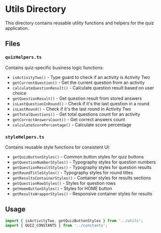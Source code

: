 # Utils Directory

This directory contains reusable utility functions and helpers for the quiz application.

## Files

### `quizHelpers.ts`
Contains quiz-specific business logic functions:
- `isActivityTwo()` - Type guard to check if an activity is Activity Two
- `getCurrentQuestion()` - Get the current question from an activity
- `calculateQuestionResult()` - Calculate question result based on user choice
- `getQuestionResult()` - Get question result from stored answers
- `isLastQuestionInRound()` - Check if it's the last question in a round
- `isLastRound()` - Check if it's the last round in Activity Two
- `getTotalQuestions()` - Get total questions count for an activity
- `getCorrectAnswersCount()` - Get correct answers count
- `calculateScorePercentage()` - Calculate score percentage

### `styleHelpers.ts`
Contains reusable style functions for consistent UI:
- `getQuizButtonStyles()` - Common button styles for quiz buttons
- `getQuestionNumberStyles()` - Typography styles for question numbers
- `getQuestionResultStyles()` - Typography styles for question results
- `getRoundTitleStyles()` - Typography styles for round titles
- `getResultsContainerStyles()` - Container styles for results sections
- `getQuestionRowStyles()` - Styles for question rows
- `getHomeButtonStyles()` - Styles for HOME button
- `getResultsWrapperStyles()` - Responsive container styles for results

## Usage

```typescript
import { isActivityTwo, getQuizButtonStyles } from '../utils';
import { QUIZ_CONSTANTS } from '../constants';
```
